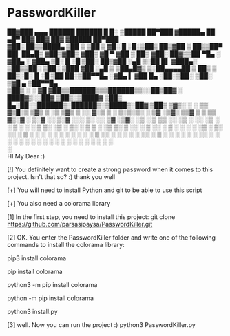 # PasswordKiller

 ██▓███   ▄▄▄        ██████   ██████  █     █░ ▒█████   ██▀███  ▓█████▄     ██ ▄█▀ ██▓ ██▓     ██▓    ▓█████  ██▀███  
▓██░  ██▒▒████▄    ▒██    ▒ ▒██    ▒ ▓█░ █ ░█░▒██▒  ██▒▓██ ▒ ██▒▒██▀ ██▌    ██▄█▒ ▓██▒▓██▒    ▓██▒    ▓█   ▀ ▓██ ▒ ██▒
▓██░ ██▓▒▒██  ▀█▄  ░ ▓██▄   ░ ▓██▄   ▒█░ █ ░█ ▒██░  ██▒▓██ ░▄█ ▒░██   █▌   ▓███▄░ ▒██▒▒██░    ▒██░    ▒███   ▓██ ░▄█ ▒
▒██▄█▓▒ ▒░██▄▄▄▄██   ▒   ██▒  ▒   ██▒░█░ █ ░█ ▒██   ██░▒██▀▀█▄  ░▓█▄   ▌   ▓██ █▄ ░██░▒██░    ▒██░    ▒▓█  ▄ ▒██▀▀█▄  
▒██▒ ░  ░ ▓█   ▓██▒▒██████▒▒▒██████▒▒░░██▒██▓ ░ ████▓▒░░██▓ ▒██▒░▒████▓    ▒██▒ █▄░██░░██████▒░██████▒░▒████▒░██▓ ▒██▒
▒▓▒░ ░  ░ ▒▒   ▓▒█░▒ ▒▓▒ ▒ ░▒ ▒▓▒ ▒ ░░ ▓░▒ ▒  ░ ▒░▒░▒░ ░ ▒▓ ░▒▓░ ▒▒▓  ▒    ▒ ▒▒ ▓▒░▓  ░ ▒░▓  ░░ ▒░▓  ░░░ ▒░ ░░ ▒▓ ░▒▓░
░▒ ░       ▒   ▒▒ ░░ ░▒  ░ ░░ ░▒  ░ ░  ▒ ░ ░    ░ ▒ ▒░   ░▒ ░ ▒░ ░ ▒  ▒    ░ ░▒ ▒░ ▒ ░░ ░ ▒  ░░ ░ ▒  ░ ░ ░  ░  ░▒ ░ ▒░
░░         ░   ▒   ░  ░  ░  ░  ░  ░    ░   ░  ░ ░ ░ ▒    ░░   ░  ░ ░  ░    ░ ░░ ░  ▒ ░  ░ ░     ░ ░      ░     ░░   ░ 
               ░  ░      ░        ░      ░        ░ ░     ░        ░       ░  ░    ░      ░  ░    ░  ░   ░  ░   ░     
                                                                 ░                                                    
HI My Dear :)

[!] You definitely want to create a strong password when it comes to this project. Isn't that so? :) thank you well



[+] You will need to install Python and git to be able to use this script


[+] You also need a colorama library



[1] In the first step, you need to install this project:  git clone https://github.com/parsasipaysa/PasswordKiller.git



[2] OK. You enter the PasswordKiller folder and write one of the following commands to install the colorama library:

pip3 install colorama

pip install colorama

python3 -m pip install colorama

python -m pip install colorama

python3 install.py


[3] well. Now you can run the project :) python3 PasswordKiller.py



